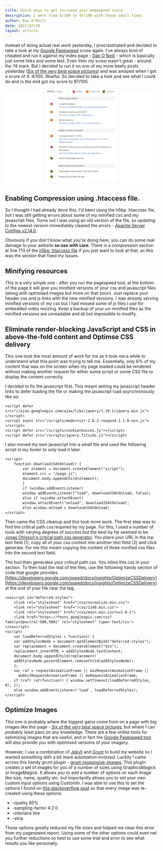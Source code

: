 ```yaml
---
title: Quick ways to get increase your pagespeed score
description: I went from 4/100 to 97/100 with these small fixes
author: Dan O’Neill
date: 2017/07/20
layout: article
---
```


Instead of doing actual real work yesterday, I procrastinated and decided to take a look at my [Google Pagespeed](https://developers.google.com/speed/pagespeed/) score again. I've always kind of cheated and run it against my index page - [Dan O'Neill](http://wordsandmagic.com) - which is basically just some links and some text. Even then my score wasn't great - around the 74 mark. But I decided to run it on one of my more beefy posts yesterday ([Six of the very best space pictures](http://wordsandmagic.com/2017/07/12/Space-my-favourite-pictures/)) and was amazed when I got a score of 4. 4/100. Woeful. So decided to take a look and see what I could do and in the end got my score to 97/100.

![some of my many page speed problems](/images/pagespeed.jpg)

## Enabling Compression using .htaccess file.
So I thought I had already done this. I'd been using the h5bp .htaccess file, but I was still getting errors about some of my minified css and my javascript files. Turns out I was using an old version of the file, so updating to the newest version immediately cleared the errors - [Apache Server Configs v2.14.0](https://github.com/h5bp/server-configs-apache).

Obviously if you don't know what you're doing here, you can do some real damage to your website **so use with care**. There is a compression section at line 713 of the [h5bp .htaccess file](https://github.com/h5bp/server-configs-apache/blob/master/dist/.htaccess) if you just want to look at that, as this was the section that fixed my issues.

## Minifying resources
This is a very simple one - after you run the pagespeed tool, at the bottom of the page it will give you minified versions of your css and javascript files (along with optimised images but more on that soon). Just replace your header css and js links with the new minified versions. I was already serving minified versions of my css but I had missed some of js files I use for embedded video resizing. Keep a backup of your un-minified files as the minified versions are unreadable and all but impossible to modify.

## Eliminate render-blocking JavaScript and CSS in above-the-fold content and Optimse CSS delivery
This one took the most amount of work for me as it took me a while to understand what this point was trying to tell me. Essentially, only 6% of my content that was on the screen when my page loaded could be rendered without making another request for either some script or some CSS file to display the content correctly.

I decided to fix the javascript first. This meant setting my javascript header links to defer loading the file or making the javascript load asynchronously like so:

```
<script defer src="//ajax.googleapis.com/ajax/libs/jquery/1.10.1/jquery.min.js"></script>
<script async src="/scripts/modernizr-2.6.2-respond-1.1.0.min.js"></script>
<script defer src="/scripts/cookiechoices.js"></script>
<script defer src="/scripts/jquery.fitvids.js"></script>
```

I also moved my own javascript into a small file and used the following script in my footer to only load it later.

```
<script>
    function downloadJSAtOnload() {
        var element = document.createElement("script");
        element.src = "/page.js";
        document.body.appendChild(element);
        }
        if (window.addEventListener)
        window.addEventListener("load", downloadJSAtOnload, false);
        else if (window.attachEvent)
        window.attachEvent("onload", downloadJSAtOnload);
        else window.onload = downloadJSAtOnload;
</script>
```

Then came the CSS cleanup and this took more work. The first step was to find the critical path css required by my page. For this, I used a number of tools with varying degrees of success but the best by far seemed to be [Jonas Ohlsson's critical path css generator](https://jonassebastianohlsson.com/criticalpathcssgenerator/). You place your URL in the top text field (1), copy all of your css content into another text field (2) and click generate. For me this meant copying the content of three minified css files into the second text field.

The tool then generates your critical path css. You inline this css in your <head> section. To then load the rest of the files, use the following handy section of code that google provides [https://developers.google.com/speed/docs/insights/OptimizeCSSDelivery](https://developers.google.com/speed/docs/insights/OptimizeCSSDelivery) at the end of your file near the </body> tag.

```
<noscript id="deferred-styles">
    <link rel="stylesheet" href="/css/normalize.min.css">
    <link rel="stylesheet" href="/css/1140.min.css">
    <link rel="stylesheet" href="/css/main.min.css?v=1.0.1">
    <link href="https://fonts.googleapis.com/css?family=Spectral:500,500i" rel="stylesheet" type='text/css'>
</noscript>
<script>
    var loadDeferredStyles = function() {
    var addStylesNode = document.getElementById("deferred-styles");
    var replacement = document.createElement("div");
    replacement.innerHTML = addStylesNode.textContent;
    document.body.appendChild(replacement)
    addStylesNode.parentElement.removeChild(addStylesNode);
    };
    var raf = requestAnimationFrame || mozRequestAnimationFrame ||
      webkitRequestAnimationFrame || msRequestAnimationFrame;
    if (raf) raf(function() { window.setTimeout(loadDeferredStyles, 0); });
    else window.addEventListener('load', loadDeferredStyles);
</script>
```

## Optimize Images
This one is probably where the biggest gains come from on a page with big images like this page - [Six of the very best space pictures](http://wordsandmagic.com/2017/07/12/Space-my-favourite-pictures/), but where I can probably least pass on any knowledge. There are a few online tools for optimizing images that are useful, and in fact the [Google Pagespeed tool](https://developers.google.com/speed/pagespeed/) will also provide you with optimised versions of your imagery.

However, I use a combination of [Jekyll](https://jekyllrb.com/) and [Grunt](https://gruntjs.com/) to build my website so I wanted something with a bit more automation involved. Luckily I came across this handy grunt plugin - [grunt-responsive-images](https://github.com/andismith/grunt-responsive-images). This plugin creates a set of images for you of a number of sizes using GraphicsMagick or ImageMagick. It allows you to add a number of options on each image like size, name, quality etc. but importantly allows you to set your own custom input options using CustomIn. I was able to use this to set the options I found on [this stackoverflow post](https://stackoverflow.com/questions/7261855/recommendation-for-compressing-jpg-files-with-imagemagick) so that every image was re-created using these options:
- -quality 85%
- -sampling-factor 4:2:0
- -interlace line
- -strip

These options greatly reduced my file sizes and helped me clear this error from my pagespeed report. Using some of the other options could even net you further reductions so best to use some trial and error to see what results you like personally. 
